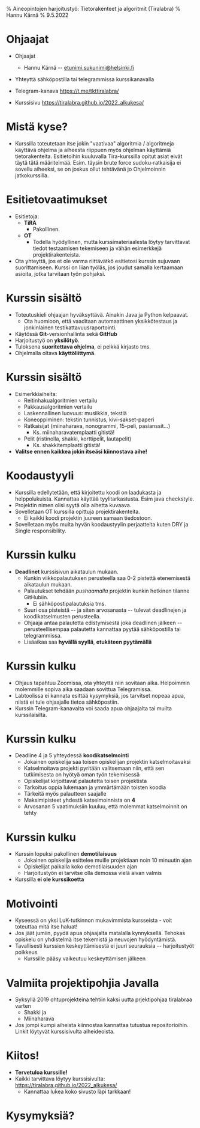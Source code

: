 % Aineopintojen harjoitustyö: Tietorakenteet ja algoritmit (Tiralabra)
% Hannu Kärnä
% 9.5.2022

# Ohjaajat

- Ohjaajat
    - Hannu Kärnä -- etunimi.sukunimi@helsinki.fi
- Yhteyttä sähköpostilla tai telegrammissa kurssikanavalla

- Telegram-kanava https://t.me/tkttiralabra/
- Kurssisivu https://tiralabra.github.io/2022_alkukesa/

# Mistä kyse?

- Kurssilla toteutetaan itse jokin "vaativaa" algoritmia / algoritmeja käyttävä ohjelma ja aiheesta riippuen myös ohjelman käyttämiä tietorakenteita. Esitietoihin kuuluvalla Tira-kurssilla opitut asiat eivät täytä tätä määritelmää. Esim. täysin brute force sudoku-ratkaisija ei sovellu aiheeksi, se on joskus ollut tehtävänä jo Ohjelmoinnin jatkokurssilla.

# Esitietovaatimukset

- Esitietoja:
    - **TiRA**
        - Pakollinen.
    - **OT**
        - Todella hyödyllinen, mutta kurssimateriaalesta löytyy tarvittavat tiedot testaamisen tekemiseen ja vähän esimerkkejä projektirakenteista.
- Ota yhteyttä, jos et ole varma riittävätkö esitietosi kurssin sujuvaan suorittamiseen. Kurssi on liian työläs, jos joudut samalla kertaamaan asioita, jotka tarvitaan työn pohjaksi.

# Kurssin sisältö

- Toteutuskieli ohjaajan hyväksyttävä. Ainakin Java ja Python kelpaavat.
    - Ota huomioon, että vaaditaan automaattinen yksikkötestaus ja jonkinlainen testikattavuusraportointi.
- Käytössä **Git**-versionhallinta sekä **GitHub**
- Harjoitustyö on **yksilötyö**.
- Tuloksena **suoritettava ohjelma**, ei pelkkä kirjasto tms.
- Ohjelmalla oltava **käyttöliittymä**.

# Kurssin sisältö

- Esimerkkiaiheita:
    - Reitinhakualgoritmien vertailu
    - Pakkausalgoritmien vertailu
    - Laskennallinen luovuus: musiikkia, tekstiä
    - Koneoppiminen: tekstin tunnistus, kivi-sakset-paperi
    - Ratkaisijat (miinaharava, nonogrammi, 15-peli, pasianssit...)
        - Ks. miinaharavatemplaatti gitistä!
    - Pelit (ristinolla, shakki, korttipelit, lautapelit)
        - Ks. shakkitemplaatti gitistä! 
- **Valitse ennen kaikkea jokin itseäsi kiinnostava aihe!**

# Koodaustyyli

- Kurssilla edellytetään, että kirjoitettu koodi on laadukasta ja helppolukuista. Kannattaa käyttää tyylitarkastusta. Esim java checkstyle.
- Projektin nimen olisi syytä olla aihetta kuvaava.
- Sovelletaan OT kurssilla opittuja projektirakenteita.
    - Ei kaikki koodi projektin juureen samaan tiedostoon.
- Sovelletaan myös muita hyvän koodaustyylin perjaatteita kuten DRY ja Single responsibility.

# Kurssin kulku

- **Deadlinet** kurssisivun aikataulun mukaan.
    - Kunkin viikkopalautuksen perusteella saa 0-2 pistettä etenemisestä aikataulun mukaan.
    - Palautukset tehdään *pushaamalla* projektin kunkin hetkinen tilanne GitHubiin.
        - Ei sähköpostipalautuksia tms.
    - Suuri osa pisteistä -- ja siten arvosanasta -- tulevat deadlinejen ja koodikatselmusten perusteella.
    - Ohjaaja antaa palautetta edistymisestä joka deadlinen jälkeen -- perusteellisempaa palautetta kannattaa pyytää sähköpostilla tai telegrammissa.
    - Lisäaikaa saa **hyvällä syyllä**, **etukäteen pyytämällä**

# Kurssin kulku

- Ohjaus tapahtuu Zoomissa, ota yhteyttä niin sovitaan aika. Helpoimmin molemmille sopiva aika saadaan sovittua Telegramissa.
- Labtoolissa ei kannata esittää kysymyksiä, jos tarvitset nopeaa apua, niistä ei tule ohjaajalle tietoa sähköpostiin.
- Kurssin Telegram-kanavalta voi saada apua ohjaajalta tai muilta kurssilaisilta.
    
# Kurssin kulku

- Deadline 4 ja 5 yhteydessä **koodikatselmointi**
    - Jokainen opiskelija saa toisen opiskelijan projektin katselmoitavaksi
    - Katselmoitava projekti pyritään valitsemaan niin, että sen tutkimisesta on hyötyä oman työn tekemisessä
    - Opiskelijat kirjoittavat palautetta toisen projektista
    - Tarkoitus oppia lukemaan ja ymmärtämään toisten koodia
    - Tärkeitä myös palautteen saajalle
    - Maksimipisteet yhdestä katselmoinnista on **4**
    - Arvosanan 5 vaatimuksiin kuuluu, että molemmat katselmoinnit on tehty

# Kurssin kulku

- Kurssin lopuksi pakollinen **demotilaisuus**
    - Jokainen opiskelija esittelee muille projektiaan noin 10 minuutin ajan
    - Opiskelijat paikalla koko demotilaisuuden ajan
    - Harjoitustyön ei tarvitse olla demossa vielä aivan valmis
- Kurssilla **ei ole kurssikoetta**

# Motivointi

- Kyseessä on yksi LuK-tutkinnon mukavimmista kursseista - voit toteuttaa mitä itse haluat!
- Jos jäät jumiin, pyydä apua ohjaajalta matalalla kynnyksellä. Tehokas opiskelu on yhdistelmä itse tekemistä ja neuvojen hyödyntämistä.
- Tavallisesti kurssien keskeyttämisestä ei juuri seurauksia -- harjoitustyöt poikkeus
    - Kurssille pääsy vaikeutuu keskeyttämisen jälkeen

# Valmiita projektipohjia Javalla

- Syksyllä 2019 ohtuprojekteina tehtiin kaksi uutta prjektipohjaa tiralabraa varten
    - Shakki ja
    - Miinaharava
- Jos jompi kumpi aiheista kiinnostaa kannattaa tutustua repositorioihin. Linkit löytyvät kurssisivulta aiheideoista.

# Kiitos!

- **Tervetuloa kurssille!**
- Kaikki tarvittava löytyy kurssisivulta: https://tiralabra.github.io/2022_alkukesa/
    - Kannattaa lukea koko sivusto läpi tarkkaan!

# Kysymyksiä?
